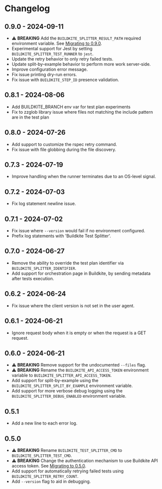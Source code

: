 # Changelog

## 0.9.0 - 2024-09-11
- ⚠️ **BREAKING** Add the `BUILDKITE_SPLITTER_RESULT_PATH` required environment variable. See [Migrating to 0.9.0](https://github.com/buildkite/test-splitter/tree/db4cab8cd6c82392553cd80481cf75e3888c2f4c?tab=readme-ov-file#migrating-to-090).
- Experimental support for Jest by setting `BUILDKITE_SPLITTER_TEST_RUNNER` to `jest`.
- Update the retry behavior to only retry failed tests.
- Update split-by-example behavior to perform more work server-side.
- Improve configuration error message.
- Fix issue printing dry-run errors.
- Fix issue with `BUILDKITE_STEP_ID` presence validation.

## 0.8.1 - 2024-08-06
- Add BUILDKITE_BRANCH env var for test plan experiments
- Fix to zzglob library issue where files not matching the include pattern are in the test plan

## 0.8.0 - 2024-07-26
- Add support to customize the rspec retry command.
- Fix issue with file globbing during the file discovery.

## 0.7.3 - 2024-07-19
- Improve handling when the runner terminates due to an OS-level signal.

## 0.7.2 - 2024-07-03
- Fix log statement newline issue.

## 0.7.1 - 2024-07-02
- Fix issue where `--version` would fail if no environment configured.
- Prefix log statements with 'Buildkite Test Splitter'.

## 0.7.0 - 2024-06-27
- Remove the ability to override the test plan identifier via `BUILDKITE_SPLITTER_IDENTIFIER`.
- Add support for orchestration page in Buildkite, by sending metadata after tests execution.

## 0.6.2 - 2024-06-24
- Fix issue where the client version is not set in the user agent.

## 0.6.1 - 2024-06-21
- Ignore request body when it is empty or when the request is a GET request.

## 0.6.0 - 2024-06-21

- ⚠️ **BREAKING** Remove support for the undocumented `--files` flag.
- ⚠️ **BREAKING** Rename the `BUILDKITE_API_ACCESS_TOKEN` environment variable to `BUILDKITE_SPLITTER_API_ACCESS_TOKEN`.
- Add support for split-by-example using the `BUILDKITE_SPLITTER_SPLIT_BY_EXAMPLE` environment variable.
- Add support for more verbose debug logging using the `BUILDKITE_SPLITTER_DEBUG_ENABLED` environment variable.

## 0.5.1
- Add a new line to each error log.

## 0.5.0
- ⚠️ **BREAKING** Rename `BUILDKITE_TEST_SPLITTER_CMD` to `BUILDKITE_SPLITTER_TEST_CMD`.
- ⚠️ **BREAKING** Change the authentication mechanism to use Buildkite API access token. See [Migrating to 0.5.0](https://github.com/buildkite/test-splitter/tree/cdbbe348a0eb10bb6ca3211f2c5cd870f0dadfdd?tab=readme-ov-file#migrating-from-040).
- Add support for automatically retrying failed tests using `BUILDKITE_SPLITTER_RETRY_COUNT`.
- Add `--version` flag to aid in debugging.
